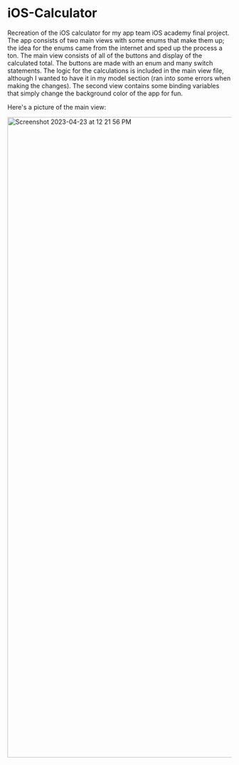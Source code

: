 # iOS-Calculator

Recreation of the iOS calculator for my app team iOS academy final project.
The app consists of two main views with some enums that make them up; the idea for the enums came from the internet and sped up the process a ton.
The main view consists of all of the buttons and display of the calculated total. The buttons are made with an enum and many switch statements.
The logic for the calculations is included in the main view file, although I wanted to have it in my model section (ran into some errors when making the changes).
The second view contains some binding variables that simply change the background color of the app for fun.

Here's a picture of the main view:

<img width="1440" alt="Screenshot 2023-04-23 at 12 21 56 PM" src="https://user-images.githubusercontent.com/105394199/233851792-b7f7dec1-22f8-483d-9337-7c5cfc77c09c.png">
